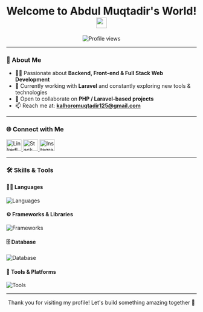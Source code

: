 <h1 align="center">
  Welcome to Abdul Muqtadir's World! 
  <img src="https://media.giphy.com/media/hvRJCLFzcasrR4ia7z/giphy.gif" width="28">
</h1>

<p align="center">
  <img src="https://komarev.com/ghpvc/?username=Muqtadir44&label=Profile%20views&color=0e75b6&style=flat" alt="Profile views" />
</p>

---

### 👋 About Me

- 👨‍💻 Passionate about **Backend, Front-end & Full Stack Web Development**
- 🚀 Currently working with **Laravel** and constantly exploring new tools & technologies
- 🤝 Open to collaborate on **PHP / Laravel-based projects**
- 📫 Reach me at: **kalhoromuqtadir125@gmail.com**

---

### 🌐 Connect with Me

<p align="left">
  <a href="https://www.linkedin.com/in/abdulmuqtadirkalhoro125/" target="_blank">
    <img src="https://raw.githubusercontent.com/rahuldkjain/github-profile-readme-generator/master/src/images/icons/Social/linked-in-alt.svg" alt="LinkedIn" height="30" width="40" />
  </a>
  <a href="https://stackoverflow.com/users/22808498/abdul-muqtadir" target="_blank">
    <img src="https://raw.githubusercontent.com/rahuldkjain/github-profile-readme-generator/master/src/images/icons/Social/stack-overflow.svg" alt="Stack Overflow" height="30" width="40" />
  </a>
  <a href="https://www.instagram.com/muqtadir_mk/" target="_blank">
    <img src="https://raw.githubusercontent.com/rahuldkjain/github-profile-readme-generator/master/src/images/icons/Social/instagram.svg" alt="Instagram" height="30" width="40" />
  </a>
</p>

---

### 🛠️ Skills & Tools

#### 👨‍💻 Languages
<p>
  <img src="https://skillicons.dev/icons?i=php,html,css,js,jquery" alt="Languages" />
</p>

#### ⚙️ Frameworks & Libraries
<p>
  <img src="https://skillicons.dev/icons?i=laravel,bootstrap,react" alt="Frameworks" />
</p>

#### 🗄️ Database
<p>
  <img src="https://skillicons.dev/icons?i=mysql" alt="Database" />
</p>



#### 🔧 Tools & Platforms
<p>
  <img src="https://skillicons.dev/icons?i=git,github,vscode,postman,illustrator" alt="Tools" />
</p>

---


<p align="center">
  Thank you for visiting my profile! Let's build something amazing together 🚀
</p>

